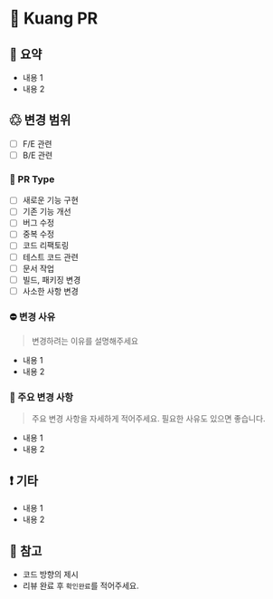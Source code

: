# 🦖 Kuang PR

## 🎲 요약

- 내용 1
- 내용 2

## ♲ 변경 범위

- [ ] F/E 관련
- [ ] B/E 관련

### 👀 PR Type

- [ ] 새로운 기능 구현
- [ ] 기존 기능 개선
- [ ] 버그 수정
- [ ] 중복 수정
- [ ] 코드 리팩토링
- [ ] 테스트 코드 관련
- [ ] 문서 작업
- [ ] 빌드, 패키징 변경
- [ ] 사소한 사항 변경

### ⛔️ 변경 사유

> 변경하려는 이유를 설명해주세요

- 내용 1
- 내용 2

### 🎨 주요 변경 사항

> 주요 변경 사항을 자세하게 적어주세요.
> 필요한 사유도 있으면 좋습니다.

- 내용 1
- 내용 2

## ❗️ 기타

- 내용 1
- 내용 2

## 🙏 참고

- 코드 방향의 제시
- 리뷰 완료 후 `확인완료`를 적어주세요.
